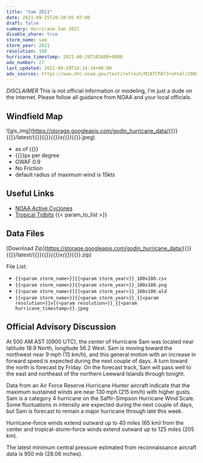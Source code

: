 ```yaml
---
title: "Sam 2021"
date: 2021-09-25T20:28:05-07:00
draft: false
summary: Hurricane Sam 2021
disable_share: true
storm_name: sam
storm_year: 2021
resolution: 100
hurricane_timestamp: 2021-09-29T101400+0000
adv_number: 27
last_updated: 2021-09-29T10:14:34+00:00
adv_sources: https://www.nhc.noaa.gov/text/refresh/MIATCPAT3+shtml/290837.shtml;https://www.nhc.noaa.gov/refresh/graphics_at3+shtml/084034.shtml?cone
---
```

*DISCLAIMER* This is not official information or modeling, I'm just a dude on the internet.  Please follow all guidance from NOAA and your local officials.

## Windfield Map
![gis_img](https://storage.googleapis.com/godin_hurricane_data/{{<param storm_name>}}{{<param storm_year>}}/latest/{{<param storm_name>}}{{<param storm_year>}}_{{<param resolution>}}x{{<param resolution>}}_{{<param hurricane_timestamp>}}.jpeg)

- as of {{<param last_updated>}}
- {{<param resolution>}}px per degree
- GWAF 0.9
- No Friction
- default radius of maximum wind is 15kts

## Useful Links
- [NOAA Active Cyclones](https://www.nhc.noaa.gov/)
- [Tropical Tidbits](https://www.tropicaltidbits.com/storminfo/)
{{< param_to_list >}}

## Data Files
[Download Zip](https://storage.googleapis.com/godin_hurricane_data/{{<param storm_name>}}{{<param storm_year>}}/latest/{{<param storm_name>}}{{<param storm_year>}}_{{<param resolution>}}x{{<param resolution>}}_{{<param hurricane_timestamp>}}.zip)

File List:
- `{{<param storm_name>}}{{<param storm_year>}}_100x100.csv`
- `{{<param storm_name>}}{{<param storm_year>}}_100x100.png`
- `{{<param storm_name>}}{{<param storm_year>}}_100x100.wld`
- `{{<param storm_name>}}{{<param storm_year>}}_{{<param resolution>}}x{{<param resolution>}}_{{<param hurricane_timestamp>}}.jpeg`


## Official Advisory Discussion
At 500 AM AST (0900 UTC), the center of Hurricane Sam was located
near latitude 18.9 North, longitude 56.2 West. Sam is moving toward
the northwest near 9 mph (15 km/h), and this general motion with an
increase in forward speed is expected during the next couple of
days.  A turn toward the north is forecast by Friday.  On the
forecast track, Sam will pass well to the east and northeast of
the northern Leeward Islands through tonight.
 
Data from an Air Force Reserve Hurricane Hunter aircraft indicate 
that the maximum sustained winds are near 130 mph (215 km/h) with 
higher gusts.  Sam is a category 4 hurricane on the Saffir-Simpson
Hurricane Wind Scale.  Some fluctuations in intensity are expected
during the next couple of days, but Sam is forecast to remain a
major hurricane through late this week.
 
Hurricane-force winds extend outward up to 40 miles (65 km) from the
center and tropical-storm-force winds extend outward up to 125 miles
(205 km).
 
The latest minimum central pressure estimated from reconnaissance 
aircraft data is 950 mb (28.06 inches).